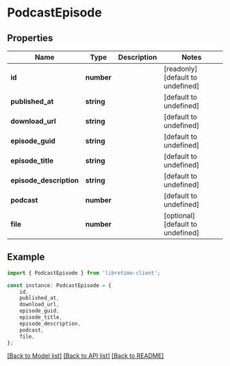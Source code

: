 # PodcastEpisode


## Properties

Name | Type | Description | Notes
------------ | ------------- | ------------- | -------------
**id** | **number** |  | [readonly] [default to undefined]
**published_at** | **string** |  | [default to undefined]
**download_url** | **string** |  | [default to undefined]
**episode_guid** | **string** |  | [default to undefined]
**episode_title** | **string** |  | [default to undefined]
**episode_description** | **string** |  | [default to undefined]
**podcast** | **number** |  | [default to undefined]
**file** | **number** |  | [optional] [default to undefined]

## Example

```typescript
import { PodcastEpisode } from 'libretime-client';

const instance: PodcastEpisode = {
    id,
    published_at,
    download_url,
    episode_guid,
    episode_title,
    episode_description,
    podcast,
    file,
};
```

[[Back to Model list]](../README.md#documentation-for-models) [[Back to API list]](../README.md#documentation-for-api-endpoints) [[Back to README]](../README.md)
